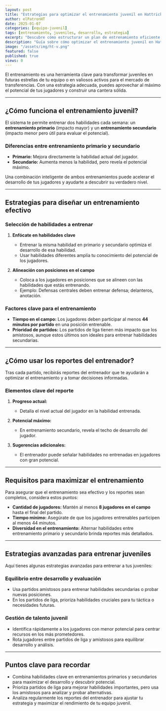 ```yaml
---
layout: post
title: "Estrategias para optimizar el entrenamiento juvenil en Hattrick"
author: elPatronHT
date: 2025-01-07
categories: [equipo-juvenil]
tags: [entrenamiento, juveniles, desarrollo, estrategia]
excerpt: "Descubre cómo estructurar un plan de entrenamiento eficiente para maximizar el desarrollo de tus juveniles en Hattrick."
description: "Guía sobre cómo optimizar el entrenamiento juvenil en Hattrick. Aprende estrategias clave para mejorar habilidades y potenciar el crecimiento de tus jugadores."
image: "/assets/img/ht-v.png"
featured: false
published: true
views: 0
---
```


El entrenamiento es una herramienta clave para transformar juveniles en futuras estrellas de tu equipo o en valiosos activos para el mercado de transferencias. Con una estrategia adecuada, puedes aprovechar al máximo el potencial de tus jugadores y construir una cantera sólida.

---

## ¿Cómo funciona el entrenamiento juvenil?

El sistema te permite entrenar dos habilidades cada semana: un **entrenamiento primario** (impacto mayor) y un **entrenamiento secundario** (impacto menor pero útil para evaluar el potencial).

### Diferencias entre entrenamiento primario y secundario

- **Primario:** Mejora directamente la habilidad actual del jugador.
- **Secundario:** Aumenta menos la habilidad, pero revela el potencial máximo.

Una combinación inteligente de ambos entrenamientos puede acelerar el desarrollo de tus jugadores y ayudarte a descubrir su verdadero nivel.

---

## Estrategias para diseñar un entrenamiento efectivo

### Selección de habilidades a entrenar

1. **Enfócate en habilidades clave**

   - Entrenar la misma habilidad en primario y secundario optimiza el desarrollo de esa habilidad.
   - Usar habilidades diferentes amplía tu conocimiento del potencial de los jugadores.

2. **Alineación con posiciones en el campo**
   - Coloca a los jugadores en posiciones que se alineen con las habilidades que estás entrenando.
   - Ejemplo: Defensas centrales deben entrenar defensa; delanteros, anotación.

### Factores clave para el entrenamiento

- **Tiempo en el campo:** Los jugadores deben participar al menos **44 minutos por partido** en una posición entrenable.
- **Prioridad de partidos:** Los partidos de liga tienen más impacto que los amistosos, aunque estos últimos son ideales para entrenar habilidades secundarias.

---

## ¿Cómo usar los reportes del entrenador?

Tras cada partido, recibirás reportes del entrenador que te ayudarán a optimizar el entrenamiento y a tomar decisiones informadas.

### Elementos clave del reporte

1. **Progreso actual:**

   - Detalla el nivel actual del jugador en la habilidad entrenada.

2. **Potencial máximo:**

   - En entrenamiento secundario, revela el techo de desarrollo del jugador.

3. **Sugerencias adicionales:**
   - El entrenador puede señalar habilidades no entrenadas en jugadores con gran potencial.

---

## Requisitos para maximizar el entrenamiento

Para asegurar que el entrenamiento sea efectivo y los reportes sean completos, considera estos puntos:

- **Cantidad de jugadores:** Mantén al menos **8 jugadores en el campo** hasta el final del partido.
- **Tiempo mínimo:** Asegúrate de que los jugadores entrenables participen al menos 44 minutos.
- **Diversidad en el entrenamiento:** Alternar habilidades entre entrenamiento primario y secundario brinda reportes más detallados.

---

## Estrategias avanzadas para entrenar juveniles

Aquí tienes algunas estrategias avanzadas para entrenar a tus juveniles:

### Equilibrio entre desarrollo y evaluación

- Usa partidos amistosos para entrenar habilidades secundarias o probar nuevas posiciones.
- En los partidos de liga, prioriza habilidades cruciales para tu táctica o necesidades futuras.

### Gestión de talento juvenil

- Identifica rápidamente a los jugadores con menor potencial para centrar recursos en los más prometedores.
- Rota jugadores entre partidos de liga y amistosos para equilibrar desarrollo y análisis.

---

## Puntos clave para recordar

- Combina habilidades clave en entrenamientos primarios y secundarios para maximizar el desarrollo y descubrir potencial.
- Prioriza partidos de liga para mejorar habilidades importantes, pero usa los amistosos para analizar y probar alternativas.
- Analiza regularmente los reportes del entrenador para ajustar tu estrategia y maximizar el rendimiento de tu equipo juvenil.
